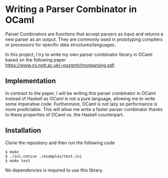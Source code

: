 # Writing a Parser Combinator in OCaml 
Parser Combinators are functions that accept parsers as input and returns a new parser as an output. They are commonly used in prototyping compilers or processors for specific data structures/languages.

In this project, I try to write my own parser combinator library in OCaml based on the following paper https://www.cs.nott.ac.uk/~pszgmh/monparsing.pdf.

## Implementation 
In contract to the paper, I will be writing this parser combinator in OCaml instead of Haskell as OCaml is not a pure language, allowing me to write some imperative code. Furthermore, OCaml is not lazy so performance is more predictable. This will allow me write a faster parser combinator thanks to these properties of OCaml vs. the Haskell counterpart. 

## Installation 
Clone the repository and then run the following code
```
$ make
$ ./ini.native ./examples/test.ini
$ make test
```

No dependencies is required to use this library. 